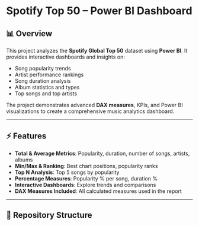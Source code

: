 # Spotify Top 50 – Power BI Dashboard





## 📊 Overview
This project analyzes the **Spotify Global Top 50** dataset using **Power BI**. It provides interactive dashboards and insights on:

- Song popularity trends
- Artist performance rankings
- Song duration analysis
- Album statistics and types
- Top songs and top artists

The project demonstrates advanced **DAX measures**, KPIs, and Power BI visualizations to create a comprehensive music analytics dashboard.

---

## ⚡ Features
- **Total & Average Metrics**: Popularity, duration, number of songs, artists, albums
- **Min/Max & Ranking**: Best chart positions, popularity ranks
- **Top N Analysis**: Top 5 songs by popularity
- **Percentage Measures**: Popularity % per song, duration %
- **Interactive Dashboards**: Explore trends and comparisons
- **DAX Measures Included**: All calculated measures used in the report

---

## 📂 Repository Structure

